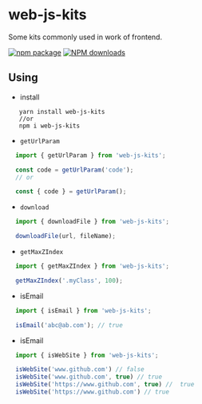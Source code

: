 # web-js-kits
Some kits commonly used in work of frontend.

 [![npm package](https://img.shields.io/npm/v/web-js-kits.svg?style=flat-square)](https://www.npmjs.org/package/web-js-kits) 
 [![NPM downloads](http://img.shields.io/npm/dm/web-js-kits.svg?style=flat-square)](http://npmjs.com/web-js-kits)

## Using

* install

```
   yarn install web-js-kits
   //or 
   npm i web-js-kits
```

* `getUrlParam` 

```js
  import { getUrlParam } from 'web-js-kits';

  const code = getUrlParam('code');
  // or

  const { code } = getUrlParam();
```

* `download`

```ts
  import { downloadFile } from 'web-js-kits';

  downloadFile(url, fileName);

```

* `getMaxZIndex`

```ts
  import { getMaxZIndex } from 'web-js-kits';

  getMaxZIndex('.myClass', 100);

```

* isEmail

```ts
  import { isEmail } from 'web-js-kits';

  isEmail('abc@ab.com'); // true

```

* isEmail

```ts
  import { isWebSite } from 'web-js-kits';

  isWebSite('www.github.com') // false
  isWebSite('www.github.com', true) // true
  isWebSite('https://www.github.com', true) //  true
  isWebSite('https://www.github.com') // true

```